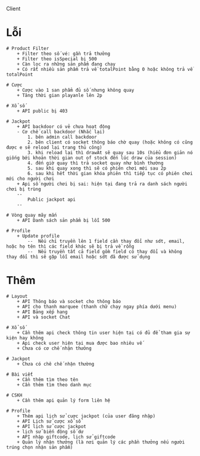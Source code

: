 Client

# Lỗi 
    # Product Filter
        + Filter theo số vé: gần trả thưởng
        + Filter theo isSpecial bị 500
        + Càn lọc ra những sản phẩm đang chạy             
        + Có rất nhiều sản phẩm trả về totalPoint bằng 0 hoặc không trả về totalPoint 
        
    # Cược 
        + Cược vào 1 san phẩm đủ số nhưng không quay
        + Tăng thời gian playanle lên 2p        
        
    # Xổ số 
        + API public bị 403
        
    # Jackpot
        + API backdoor có vẻ chưa hoạt động 
        - Cơ chế call backdoor (Nhắc lại)
            1. bên admin call backdoor  
            2. bên client có socket thông báo chờ quay (hoặc không có cũng được e sẽ reload lại trang thủ công)
            3. khi reload lại thì drawAt sẽ quay sau 10s (hiểu đơn giản nó giống bới khoản thời gian out of stock đến lúc draw của session)
            4. đến giờ quay thì trả socket quay như bình thường
            5. sau khi quay xong thì sẽ có phiên chơi mới sau 2p 
            6. sau khi hết thời gian khóa phiên thì tiếp tục có phiên chơi mới cho người chơi  
        + Api số người chơi bị sai: hiện tại đang trả ra danh sách người chơi bị trùng
        --
            Public jackpot api
        --
        
    # Vòng quay mãy mắn     
        + API Danh sách sản phẩm bị lỗi 500
        
    # Profile 
        + Update profile
            --  Nếu chỉ truyền lên 1 field cần thay đổi như sdt, email, hoặc họ tên thì các field khác sẽ bị trả về rỗng
            --  Nếu truyền tất cả field gồm field có thay đổi và không thay đổi thì sẽ gặp lỗi email hoặc sdt đã được sử dụng
                    
        

# Thêm
    # Layout     
        + API Thông báo và socket cho thông báo 
        + API cho thanh marquee (thanh chữ chạy ngay phía dưới menu)  
        + API Bảng xếp hạng 
        + API và socket Chat 
        
    # Xổ số 
        + Cần thêm api check thông tin user hiện tại có đủ để tham gia sự kiện hay không 
        + Api check user hiện tại mua được bao nhiêu vế 
        + Chưa có cơ chế nhận thưởng 
        
    # Jackpot 
        + Chưa có chê chế nhận thường

    # Bài viết 
        + Cần thêm tìm theo tên 
        + Cần thêm tìm theo danh mục 
        
    # CSKH 
        + Cần thêm api quản lý form liên hệ 
        
    # Profile 
        + Thêm api lịch sử cuợc jackpot (của user đăng nhập)
        + API Lịch sử cược xổ số 
        + API lịch sử cược jackpot 
        + lịch sử biến động số dư 
        + API nhập giftcode, lịch sử giftcode 
        + Quản lý nhận thưởng (là nơi quản lý các phần thưởng nếu người trúng chọn nhận sản phẩm)

